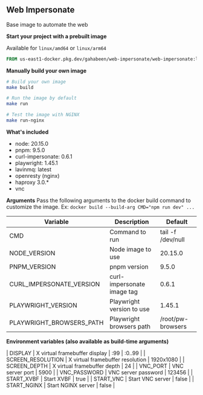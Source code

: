 Web Impersonate
---
Base image to automate the web

**Start your project with a prebuilt image**

Available for `linux/amd64` or `linux/arm64`

```dockerfile
FROM us-east1-docker.pkg.dev/gahabeen/web-impersonate/web-impersonate:latest AS base
```

**Manually build your own image**
```bash
# Build your own image
make build

# Run the image by default
make run

# Test the image with NGINX
make run-nginx
```

**What's included**
- node: 20.15.0
- pnpm: 9.5.0
- curl-impersonate: 0.6.1
- playwright: 1.45.1
- lavinmq: latest
- openresty (nginx)
- haproxy 3.0.*
- vnc

**Arguments**
Pass the following arguments to the docker build command to customize the image.
Ex: `docker build --build-arg CMD="npm run dev" ...`

| Variable | Description | Default |
| --- | --- | --- |
| CMD | Command to run | tail -f /dev/null |
| NODE_VERSION | Node image to use | 20.15.0 |
| PNPM_VERSION | pnpm version | 9.5.0 |
| CURL_IMPERSONATE_VERSION | curl-impersonate image tag | 0.6.1 |
| PLAYWRIGHT_VERSION | Playwright version to use | 1.45.1 |
| PLAYWRIGHT_BROWSERS_PATH | Playwright browsers path | /root/pw-browsers |

**Environment variables (also available as build-time arguments)**

| DISPLAY | X virtual framebuffer display | :99 | :0..99 |
| SCREEN_RESOLUTION | X virtual framebuffer resolution | 1920x1080 |
| SCREEN_DEPTH | X virtual framebuffer depth | 24 |
| VNC_PORT | VNC server port | 5900 |
| VNC_PASSWORD | VNC server password | 123456 |
| START_XVBF | Start XVBF | true |
| START_VNC | Start VNC server | false |
| START_NGINX | Start NGINX server | false |